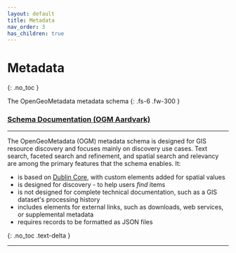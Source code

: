 ```yaml
---
layout: default
title: Metadata
nav_order: 3
has_children: true
---
```


# Metadata
{: .no_toc }

The OpenGeoMetadata metadata schema
{: .fs-6 .fw-300 }

### [Schema Documentation (OGM Aardvark)](ogm-aardvark)
---

The OpenGeoMetadata (OGM) metadata schema is designed for GIS resource discovery and focuses mainly on discovery use cases. Text search, faceted search and refinement, and spatial search and relevancy are among the primary features that the schema enables. It:

* is based on [Dublin Core](https://www.dublincore.org/specifications/dublin-core/dcmi-terms/), with custom elements added for spatial values
* is designed for discovery - to help users _find_ items
* is not designed for complete technical documentation, such as a GIS dataset's processing history
* includes elements for external links, such as downloads, web services, or supplemental metadata
* requires records to be formatted as JSON files

{: .no_toc .text-delta }





---





